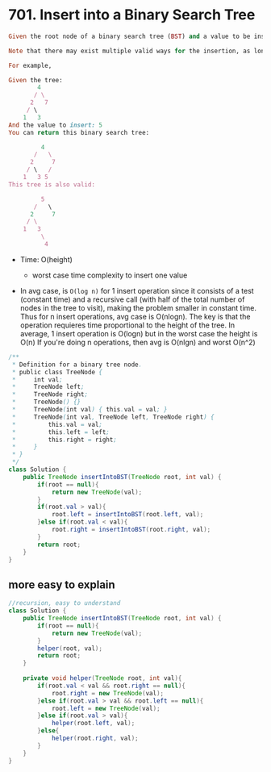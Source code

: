 # 701. Insert into a Binary Search Tree


```ruby
Given the root node of a binary search tree (BST) and a value to be inserted into the tree, insert the value into the BST. Return the root node of the BST after the insertion. It is guaranteed that the new value does not exist in the original BST.

Note that there may exist multiple valid ways for the insertion, as long as the tree remains a BST after insertion. You can return any of them.

For example, 

Given the tree:
        4
       / \
      2   7
     / \
    1   3
And the value to insert: 5
You can return this binary search tree:

         4
       /   \
      2     7
     / \   /
    1   3 5
This tree is also valid:

         5
       /   \
      2     7
     / \   
    1   3
         \
          4
```


- Time: O(height)
  - worst case time complexity to insert one value

- In avg case, is `O(log n)` for 1 insert operation since it consists of a test 
  (constant time) and a recursive call (with half of the total number of nodes in the 
  tree to visit), making the problem smaller in constant time. Thus for n insert 
  operations, avg case is O(nlogn). The key is that the operation requieres time 
  proportional to the height of the tree. In average, 1 insert operation is O(logn) but 
  in the worst case the height is O(n) If you're doing n operations, then avg is O(nlgn) 
  and worst O(n^2)



```java
/**
 * Definition for a binary tree node.
 * public class TreeNode {
 *     int val;
 *     TreeNode left;
 *     TreeNode right;
 *     TreeNode() {}
 *     TreeNode(int val) { this.val = val; }
 *     TreeNode(int val, TreeNode left, TreeNode right) {
 *         this.val = val;
 *         this.left = left;
 *         this.right = right;
 *     }
 * }
 */
class Solution {
    public TreeNode insertIntoBST(TreeNode root, int val) {
        if(root == null){
            return new TreeNode(val);
        }
        if(root.val > val){
            root.left = insertIntoBST(root.left, val);
        }else if(root.val < val){
            root.right = insertIntoBST(root.right, val);
        }
        return root;
    }
}
```


## more easy to explain

```java
//recursion, easy to understand
class Solution {
    public TreeNode insertIntoBST(TreeNode root, int val) {
        if(root == null){
            return new TreeNode(val);
        }
        helper(root, val);
        return root;
    }
    
    private void helper(TreeNode root, int val){
        if(root.val < val && root.right == null){
            root.right = new TreeNode(val);
        }else if(root.val > val && root.left == null){
            root.left = new TreeNode(val);
        }else if(root.val > val){
            helper(root.left, val);
        }else{
            helper(root.right, val);
        }
    }
}

```
